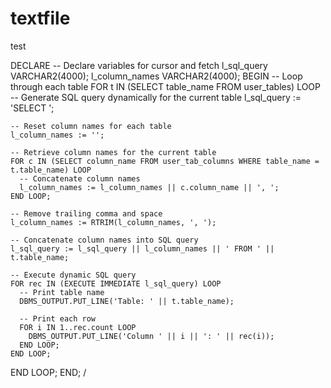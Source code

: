 # textfile
test


DECLARE
  -- Declare variables for cursor and fetch
  l_sql_query VARCHAR2(4000);
  l_column_names VARCHAR2(4000);
BEGIN
  -- Loop through each table
  FOR t IN (SELECT table_name FROM user_tables) LOOP
    -- Generate SQL query dynamically for the current table
    l_sql_query := 'SELECT ';

    -- Reset column names for each table
    l_column_names := '';

    -- Retrieve column names for the current table
    FOR c IN (SELECT column_name FROM user_tab_columns WHERE table_name = t.table_name) LOOP
      -- Concatenate column names
      l_column_names := l_column_names || c.column_name || ', ';
    END LOOP;

    -- Remove trailing comma and space
    l_column_names := RTRIM(l_column_names, ', ');

    -- Concatenate column names into SQL query
    l_sql_query := l_sql_query || l_column_names || ' FROM ' || t.table_name;

    -- Execute dynamic SQL query
    FOR rec IN (EXECUTE IMMEDIATE l_sql_query) LOOP
      -- Print table name
      DBMS_OUTPUT.PUT_LINE('Table: ' || t.table_name);

      -- Print each row
      FOR i IN 1..rec.count LOOP
        DBMS_OUTPUT.PUT_LINE('Column ' || i || ': ' || rec(i));
      END LOOP;
    END LOOP;
  END LOOP;
END;
/
